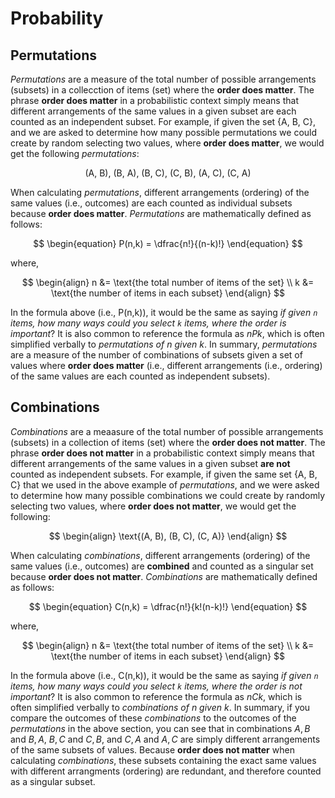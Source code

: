 # Probability

## Permutations

*Permutations* are a measure of the total number of possible arrangements (subsets) in a collecction of items (set) where the **order does matter**. The phrase **order does matter** in a probabilistic context simply means that different arrangements of the same values in a given subset are each counted as an independent subset. For example, if given the set {A, B, C}, and we are asked to determine how many possible permutations we could create by random selecting two values, where **order does matter**, we would get the following *permutations*:

$$
\begin{equation}
    \text{(A, B), (B, A), (B, C), (C, B), (A, C), (C, A)}
\end{equation}
$$

When calculating *permutations*, different arrangements (ordering) of the same values (i.e., outcomes) are each counted as individual subsets because **order does matter**. *Permutations* are mathematically defined as follows:

$$
\begin{equation}
    P(n,k) = \dfrac{n!}{(n-k)!}
\end{equation}
$$

where,

$$
\begin{align}
    n &= \text{the total number of items of the set} \\
    k &= \text{the number of items in each subset}
\end{align}
$$

In the formula above (i.e., P(n,k)), it would be the same as saying *if given `n` items, how many ways could you select `k` items, where the order is important*? It is also common to reference the formula as $nPk$, which is often simplified verbally to *permutations of n given k*. In summary, *permutations* are a measure of the number of combinations of subsets given a set of values where **order does matter** (i.e., different arrangements (i.e., ordering) of the same values are each counted as independent subsets).

## Combinations

*Combinations* are a meaasure of the total number of possible arrangements (subsets) in a collection of items (set) where the **order does not matter**. The phrase **order does not matter** in a probabilistic context simply means that different arrangements of the same values in a given subset **are not** counted as independent subsets. For example, if given the same set {A, B, C} that we used in the above example of *permutations*, and we were asked to determine how many possible combinations we could create by randomly selecting two values, where **order does not matter**, we would get the following:

$$
\begin{align}
    \text{(A, B), (B, C), (C, A)}
\end{align}
$$

When calculating *combinations*, different arrangements (ordering) of the same values (i.e., outcomes) are **combined** and counted as a singular set because **order does not matter**. *Combinations* are mathematically defined as follows:

$$
\begin{equation}
    C(n,k) = \dfrac{n!}{k!(n-k)!}
\end{equation}
$$

where,

$$
\begin{align}
    n &= \text{the total number of items of the set} \\
    k &= \text{the number of items in each subset}
\end{align}
$$

In the formula above (i.e., C(n,k)), it would be the same as saying *if given `n` items, how many ways could you select `k` items, where the order is not important*? It is also common to reference the formula as $nCk$, which is often simplified verbally to *combinations of n given k*. In summary, if you compare the outcomes of these *combinations* to the outcomes of the *permutations* in the above section, you can see that in combinations ${A, B}$ and ${B, A}$, ${B, C}$ and ${C, B}$, and ${C, A}$ and ${A, C}$ are simply different arrangements of the same subsets of values. Because **order does not matter** when calculating *combinations*, these subsets containing the exact same values with different arrangments (ordering) are redundant, and therefore counted as a singular subset.
